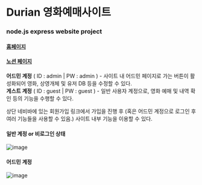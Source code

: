 # Durian 영화예매사이트
### node.js express website project
#### [홈페이지](http://ec2-52-69-189-126.ap-northeast-1.compute.amazonaws.com:8080)
#### [노션 페이지](https://rhinestone-princess-612.notion.site/a8d4a14df5e8450b87680a7ae78cc2b4)
**어드민 계정** ( ID : admin | PW : admin ) - 사이트 내 어드민 페이지로 가는 버튼이 활성화되어 영화, 상영개체 및 유저 DB 등을 수정할 수 있다. <br>
**게스트 계정** ( ID : guest | PW : guest ) - 일반 사용자 계정으로, 영화 예매 및 내역 확인 등의 기능을 수행할 수 있다.

상단 네비바에 있는 회원가입 링크에서 가입을 진행 후 (혹은 어드민 계정으로 로그인 후 여러 기능들을 사용할 수 있음.) 사이트 내부 기능을 이용할 수 있다.


#### 일반 계정 or 비로그인 상태
![image](https://user-images.githubusercontent.com/86655177/219231399-9acc80f4-652f-4589-a9aa-cb88f6ba437f.png)

#### 어드민 계정
![image](https://user-images.githubusercontent.com/86655177/219231722-69cfc729-a97b-4158-893c-031b7d02e2f0.png)



